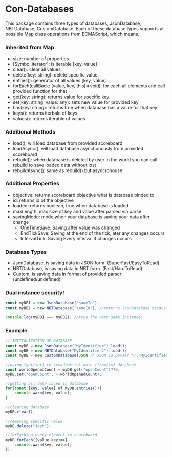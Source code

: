 # Con-Databases
This package contains three types of databases, JsonDatabase, NBTDatabase, CustomDatabase. 
Each of these database types supports all possible [Map](https://developer.mozilla.org/en-US/docs/Web/JavaScript/Reference/Global_Objects/Map) class operations from ECMAScript, which means.
### Inherited from Map
 - size: number of properties
 - [Symbol.iterator]: is iterable [key, value]
 - clear(): clear all values
 - delete(key: string): delete specific value
 - entries(): generator of all values [key, value]
 - forEach(callBack: (value, key, this)=>void): for each all elements and call provided function for that
 - get(key: string): returns value for specific key
 - set(key: string: value: any): sets new value for provided key
 - has(key: string): returns true when database has a value for that key
 - keys(): returns iterbale of keys
 - values(): returns iterable of values
### Additional Methods
 - load(): will load database from provided scoreboard
 - loadAsync(): will load database asynchonously from provided scoreboard
 - rebuild(): when database is deleted by user in the world you can call rebuild to save loaded data without lost
 - rebuildAsync(): same as rebuild() but asyncronouse
### Additional Properties
 - objective: returns scoreboard objective what is database binded to
 - id: returns id of the objective
 - loaded: returns boolean, true when database is loaded
 - maxLength: max size of key and value after parsed via parse
 - savingMode: mode when your database is saving your data after change
   - OneTimeSave: Saving after value was changed
   - EndTickSave: Saving at the end of the tick, ater any changes occurs
   - IntervalTick: Saving Every interval if changes occurs

### Database Types
 - JsonDatabase, is saving data in JSON form. (SuperFast/EasyToRead)
 - NBTDatabase, is saving data in NBT form. (Fast/HardToRead)
 - Custom, is saving data in format of provided parser (undefined/undefined)

### Dual instance security!
```js
const myDB1 = new JsonDatabase("sameId");
const myDB2 = new NBTDatabase("sameId"); //returns JsonDatabase because database with same id "sameId" was already created.

console.log(myDB1 === myDB2); //true the very same instance!
``` 

### Example
```js
// INITIALIZATION OF DATABASE
const myDB = new JsonDatabase("MyIdentifier").load();
const myDB = new NBTDatabase("MyIdentifier2").load();
const myDB = new CustomDatabase(JSON /* JSON is parser */,"MyIdentifier3").load();

//using (get/set) to (read/write) data (from/to) database
const worldOpenedCount = myDB.get("openCount")??0;
myDB.set("openCount", ++worldOpenedCount);

//getting all data saved in database
for(const [key, value] of myDB.entries()){
    console.warn(key, value);
}

//clearing database
myDB.clear();

//removing specific value
myDB.delete("Josh");

//forEaching every element in scoreboard
myDB.forEach((value,key)=>{
    console.warn(key, value);
});
```